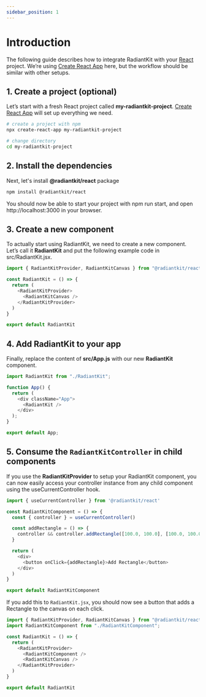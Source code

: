```yaml
---
sidebar_position: 1
---
```


# Introduction

The following guide describes how to integrate RadiantKit with your [React](https://reactjs.org/) project. We’re using [Create React App](https://reactjs.org/docs/getting-started.html) here, but the workflow should be similar with other setups.

## 1. Create a project (optional)

Let’s start with a fresh React project called **my-radiantkit-project**. [Create React App](https://reactjs.org/docs/getting-started.html) will set up everything we need.

```bash
# create a project with npm
npx create-react-app my-radiantkit-project

# change directory
cd my-radiantkit-project
```

## 2. Install the dependencies

Next, let's install **@radiantkit/react** package

```bash
npm install @radiantkit/react
```

You should now be able to start your project with npm run start, and open http://localhost:3000 in your browser.

## 3. Create a new component

To actually start using RadiantKit, we need to create a new component. Let’s call it **RadiantKit** and put the following example code in src/RadiantKit.jsx.

```js
import { RadiantKitProvider, RadiantKitCanvas } from "@radiantkit/react";

const RadiantKit = () => {
  return (
    <RadiantKitProvider>
      <RadiantKitCanvas />
    </RadiantKitProvider>
  )
}

export default RadiantKit
```

## 4. Add RadiantKit to your app

Finally, replace the content of **src/App.js** with our new **RadiantKit** component.

```js
import RadiantKit from "./RadiantKit";

function App() {
  return (
    <div className="App">
      <RadiantKit />
    </div>
  );
}

export default App;
```

## 5. Consume the `RadiantKitController` in child components

If you use the **RadiantKitProvider** to setup your RadiantKit component, you can now easily access your controller instance from any child component using the useCurrentController hook.

```js
import { useCurrentController } from '@radiantkit/react'

const RadiantKitComponent = () => {
  const { controller } = useCurrentController()

  const addRectangle = () => {
    controller && controller.addRectangle([100.0, 100.0], [100.0, 100.0])
  }

  return (
    <div>
      <button onClick={addRectangle}>Add Rectangle</button>
    </div>
  )
}

export default RadiantKitComponent
```

If you add this to `RadiantKit.jsx`, you should now see a button that adds a Rectangle to the canvas on each click.

```js
import { RadiantKitProvider, RadiantKitCanvas } from "@radiantkit/react";
import RadiantKitComponent from "./RadiantKitComponent";

const RadiantKit = () => {
  return (
    <RadiantKitProvider>
      <RadiantKitComponent />
      <RadiantKitCanvas />
    </RadiantKitProvider>
  )
}

export default RadiantKit
```